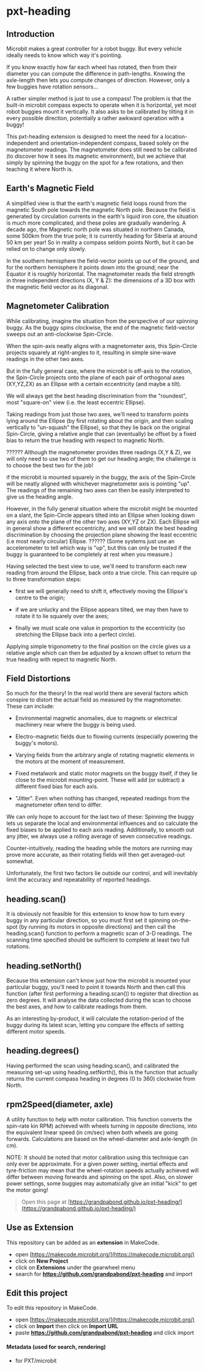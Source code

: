 # pxt-heading

## Introduction
Microbit makes a great controller for a robot buggy. But every vehicle ideally needs to know which way it's pointing. 

If you know exactly how far each wheel has rotated, then from their diameter you can compute the difference 
in path-lengths. Knowing the axle-length then lets you compute changes of direction. However, only a few 
buggies have rotation sensors...

A rather simpler method is just to use a compass! The problem is that the built-in microbit compass expects to operate
when it is horizontal, yet most robot buggies mount it vertically. It also asks to be calibrated by tilting it in every 
possible direction, potentially a rather awkward operation with a buggy!

This pxt-heading extension is designed to meet the need for a location-independent and orientation-independent compass,
based solely on the magnetometer readings. The magnetometer does still need to be calibrated (to discover how it 
sees its magnetic environment), but we achieve that simply by spinning the buggy on the spot for a few rotations, 
and then teaching it where North is.

## Earth's Magnetic Field
A simplified view is that the earth's magnetic field loops round from the magnetic South pole towards the magnetic North 
pole. Because the field is generated by circulation currents in the earth's liquid iron core, the situation is much more complicated, and these poles are gradually 
wandering. A decade ago, the Magnetic north pole was situated in northern Canada, some 500km from the true pole; it is 
currently heading for Siberia at around 50 km per year! So in reality a compass seldom points North, but it can be relied on to change only slowly.

In the southern hemisphere the field-vector points up out of the ground, and for the northern hemisphere it points down 
into the ground; near the Equator it is roughly horizontal. The magnetometer reads the field strength in three independent directions (X, Y & Z): the dimensions of a 3D box with the magnetic field vector as its diagonal. 

## Magnetometer Calibration
While calibrating, imagine the situation from the perspective of our spinning buggy.
As the buggy spins clockwise, the end of the magnetic field-vector sweeps out an anti-clockwise Spin-Circle.

When the spin-axis neatly aligns with a magnetometer axis, this Spin-Circle projects squarely at right-angles to it, 
resulting in simple sine-wave readings in the other two axes.

But in the fully general case, where the microbit is off-axis to the rotation, the Spin-Circle projects onto the plane of each pair of orthogonal axes (XY,YZ,ZX) 
as an Ellipse with a certain eccentricity (and maybe a tilt). 

We will always get the best heading 
discrimination from the "roundest", most "square-on" view (i.e. the least eccentric Ellipse).
    
Taking readings from just those two axes, we'll need to transform points lying around the Ellipse 
(by first rotating about the origin, and then scaling vertically to "un-squash" the Ellipse), so that 
they lie back on the original Spin-Circle, giving a relative angle that can (eventually) be offset 
by a fixed bias to return the true heading with respect to magnetic North. 


??????
Although the magnetometer provides three readings (X,Y & Z), we will only need to use two of them to get our 
heading angle; the challenge is to choose the best two for the job! 

if the microbit is mounted squarely in the buggy, the axis of the Spin-Circle will be neatly aligned with whichever
magnetometer axis is pointing "up". The readings of the remaining two axes can then be easily interpreted to give 
us the heading angle. 

However, in the fully general situation where the microbit might be mounted on a slant, the Spin-Circle appears 
tilted into an Ellipse when looking down any axis onto the plane of the other two axes (XY,YZ or ZX).
Each Ellipse will in general show a different eccentricity, and we will obtain the best heading discrimination by 
choosing the projection plane showing the least eccentric (i.e most nearly circular) Ellipse. 
??????
(Some systems just use an accelerometer to tell which way is "up", but this can only be trusted if the buggy is 
guaranteed to be completely at rest when you measure.) 

Having selected the best view to use, we'll need to transform each new reading from around the Ellipse, back onto 
a true circle. This can require up to three transformation steps:

* first we will generally need to shift it, effectively moving the Ellipse's centre to the origin; 

* if we are unlucky and the Ellipse appears tilted, we may then have to rotate it to lie squarely over the axes;

* finally we must scale one value in proportion to the eccentricity (so stretching the Ellipse back into a perfect circle).

Applying simple trigonometry to the final position on the circle gives us a relative angle which can then be adjusted
by a known offset to return the true heading with repect to magnetic North.

## Field Distortions
So much for the theory! In the real world there are several factors which conspire to distort the actual field as 
measured by the magnetometer. These can include:

* Environmental magnetic anomalies, due to magnets or electrical machinery near where the buggy is being used.

* Electro-magnetic fields due to flowing currents (especially powering the buggy's motors).

* Varying fields from the arbitrary angle of rotating magnetic elements in the motors at the moment of measurement.

* Fixed metalwork and static motor magnets on the buggy itself, if they lie close to the microbit mounting-point. 
These will add (or subtract) a different fixed bias for each axis.

* "Jitter". Even when nothing has changed, repeated readings from the magnetometer often tend to differ.

We can only hope to account for the last two of these: Spinning the buggy lets us separate the local and environmental
influences and so calculate the fixed biases to be applied to each axis reading. Additionally, to smooth out any jitter,
we always use a rolling average of seven consecutive readings.

Counter-intuitively, reading the heading while the motors are running may prove more accurate, as their rotating fields 
will then get averaged-out somewhat.

Unfortunately, the first two factors lie outside our control, and will inevitably limit the accuracy and repeatability
of reported headings.

## heading.scan()
It is obviously not feasible for this extension to know how to turn every buggy in any particular direction, so you 
must first set it spinning on-the-spot (by running its motors in opposite directions) and then call the heading.scan() 
function to perform a magnetic scan of 3-D readings. The scanning time specified should be sufficient to complete at least
two full rotations.

## heading.setNorth()
Because this extension can't know just how the microbit is mounted your particular buggy, you'll need to point it towards 
North and then call this function (after first performing a heading.scan()) to register that direction as zero degrees. 
It will analyse the data collected during the scan to choose the best axes, and how to calibrate readings from them.

As an interesting by-product, it will calculate the rotation-period of the buggy during its latest scan, letting 
you compare the effects of setting different motor speeds.

## heading.degrees()
Having performed the scan using heading.scan(), and calibrated the measuring set-up using heading.setNorth(), 
this is the function that actually returns the current compass heading in degrees (0 to 360) clockwise from North.

## rpm2Speed(diameter, axle)
A utility function to help with motor calibration. This function converts the spin-rate kin RPM) achieved with wheels turning 
in opposite directions, into the equivalent linear speed (in cm/sec) when both wheels are going forwards. Calculations are based 
on the wheel-diameter and axle-length (in cm). 

NOTE: It should be noted that motor calibration using this technique can only ever be approximate. 
For a given power setting, inertial effects and tyre-friction may mean that the wheel-rotation speeds
actually achieved will differ between moving forwards and spinning on the spot.
Also, on slower power settings, some buggies may automatically give an initial "kick" to get the motor going!









> Open this page at [https://grandpabond.github.io/pxt-heading/](https://grandpabond.github.io/pxt-heading/)

## Use as Extension

This repository can be added as an **extension** in MakeCode.

* open [https://makecode.microbit.org/](https://makecode.microbit.org/)
* click on **New Project**
* click on **Extensions** under the gearwheel menu
* search for **https://github.com/grandpabond/pxt-heading** and import

## Edit this project

To edit this repository in MakeCode.

* open [https://makecode.microbit.org/](https://makecode.microbit.org/)
* click on **Import** then click on **Import URL**
* paste **https://github.com/grandpabond/pxt-heading** and click import

#### Metadata (used for search, rendering)

* for PXT/microbit
<script src="https://makecode.com/gh-pages-embed.js"></script><script>makeCodeRender("{{ site.makecode.home_url }}", "{{ site.github.owner_name }}/{{ site.github.repository_name }}");</script>